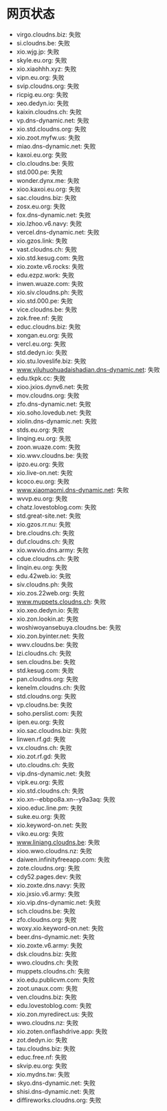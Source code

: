 # 网页状态
- virgo.cloudns.biz: 失败
- si.cloudns.be: 失败
- xio.wjg.jp: 失败
- skyle.eu.org: 失败
- xio.xiaohhh.xyz: 失败
- vipn.eu.org: 失败
- svip.cloudns.org: 失败
- ricpig.eu.org: 失败
- xeo.dedyn.io: 失败
- kaixin.cloudns.ch: 失败
- vp.dns-dynamic.net: 失败
- xio.std.cloudns.org: 失败
- xio.zoot.myfw.us: 失败
- miao.dns-dynamic.net: 失败
- kaxoi.eu.org: 失败
- clo.cloudns.be: 失败
- std.000.pe: 失败
- wonder.dynx.me: 失败
- xioo.kaxoi.eu.org: 失败
- sac.cloudns.biz: 失败
- zosx.eu.org: 失败
- fox.dns-dynamic.net: 失败
- xio.lzhoo.v6.navy: 失败
- vercel.dns-dynamic.net: 失败
- xio.gzos.link: 失败
- vast.cloudns.ch: 失败
- xio.std.kesug.com: 失败
- xio.zoxte.v6.rocks: 失败
- edu.ezpz.work: 失败
- inwen.wuaze.com: 失败
- xio.siv.cloudns.ph: 失败
- xio.std.000.pe: 失败
- vice.cloudns.be: 失败
- zok.free.nf: 失败
- educ.cloudns.biz: 失败
- xongan.eu.org: 失败
- vercl.eu.org: 失败
- std.dedyn.io: 失败
- xio.stu.loveslife.biz: 失败
- www.yiluhuohuadaishadian.dns-dynamic.net: 失败
- edu.tkpk.cc: 失败
- xioo.jxios.dynv6.net: 失败
- mov.cloudns.org: 失败
- zfo.dns-dynamic.net: 失败
- xio.soho.lovedub.net: 失败
- xiolin.dns-dynamic.net: 失败
- stds.eu.org: 失败
- linqing.eu.org: 失败
- zoon.wuaze.com: 失败
- xio.wwv.cloudns.be: 失败
- ipzo.eu.org: 失败
- xio.live-on.net: 失败
- kcoco.eu.org: 失败
- www.xiaomaomi.dns-dynamic.net: 失败
- wvvp.eu.org: 失败
- chatz.lovestoblog.com: 失败
- std.great-site.net: 失败
- xio.gzos.rr.nu: 失败
- bre.cloudns.ch: 失败
- duf.cloudns.ch: 失败
- xio.wwvio.dns.army: 失败
- cdue.cloudns.ch: 失败
- linqin.eu.org: 失败
- edu.42web.io: 失败
- siv.cloudns.ph: 失败
- xio.zos.22web.org: 失败
- www.muppets.cloudns.ch: 失败
- xio.xeo.dedyn.io: 失败
- xio.zon.lookin.at: 失败
- woshiwoyansebuya.cloudns.be: 失败
- xio.zon.byinter.net: 失败
- wwv.cloudns.be: 失败
- lzi.cloudns.ch: 失败
- sen.cloudns.be: 失败
- std.kesug.com: 失败
- pan.cloudns.org: 失败
- kenelm.cloudns.ch: 失败
- std.cloudns.org: 失败
- vp.cloudns.be: 失败
- soho.perslist.com: 失败
- ipen.eu.org: 失败
- xio.sac.cloudns.biz: 失败
- linwen.rf.gd: 失败
- vx.cloudns.ch: 失败
- xio.zot.rf.gd: 失败
- uto.cloudns.ch: 失败
- vip.dns-dynamic.net: 失败
- vipk.eu.org: 失败
- xio.std.cloudns.ch: 失败
- xio.xn--ebbpo8a.xn--y9a3aq: 失败
- xioo.educ.line.pm: 失败
- suke.eu.org: 失败
- xio.keyword-on.net: 失败
- viko.eu.org: 失败
- www.liniang.cloudns.be: 失败
- xioo.wwo.cloudns.nz: 失败
- daiwen.infinityfreeapp.com: 失败
- zote.cloudns.org: 失败
- cdy52.pages.dev: 失败
- xio.zoxte.dns.navy: 失败
- xio.jxsio.v6.army: 失败
- xio.vip.dns-dynamic.net: 失败
- sch.cloudns.be: 失败
- zfo.cloudns.org: 失败
- woxy.xio.keyword-on.net: 失败
- beer.dns-dynamic.net: 失败
- xio.zoxte.v6.army: 失败
- dsk.cloudns.biz: 失败
- wwo.cloudns.ch: 失败
- muppets.cloudns.ch: 失败
- xio.edu.publicvm.com: 失败
- zoot.unaux.com: 失败
- ven.cloudns.biz: 失败
- edu.lovestoblog.com: 失败
- xio.zon.myredirect.us: 失败
- wwo.cloudns.nz: 失败
- xio.zoten.onflashdrive.app: 失败
- zot.dedyn.io: 失败
- tau.cloudns.biz: 失败
- educ.free.nf: 失败
- skvip.eu.org: 失败
- xio.mydns.tw: 失败
- skyo.dns-dynamic.net: 失败
- shisi.dns-dynamic.net: 失败
- diffireworks.cloudns.org: 失败
